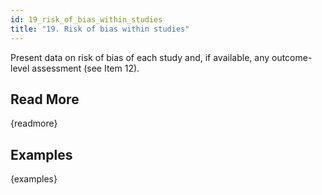 ```yaml
---
id: 19_risk_of_bias_within_studies
title: "19. Risk of bias within studies"
---
```

Present data on risk of bias of each study and, if available, any outcome-level assessment (see Item 12).

## Read More

{readmore}

## Examples

{examples}